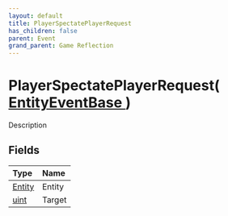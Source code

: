 ```yaml
---
layout: default
title: PlayerSpectatePlayerRequest
has_children: false
parent: Event
grand_parent: Game Reflection
---
```

# PlayerSpectatePlayerRequest( [ EntityEventBase ](/riftbreaker-wiki/docs/game-reflection/events/entity_event_base/) )
Description 

## Fields

| Type | Name |
|:----------|:--------------|
| [Entity](/riftbreaker-wiki/docs/game-reflection/classes/entity/) | Entity |
| [uint](/riftbreaker-wiki/docs/game-reflection/components/uint/) | Target |

